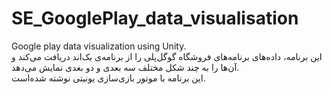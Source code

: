 # SE_GooglePlay_data_visualisation
Google play data visualization using Unity.  
این برنامه، داده‌های برنامه‌های فروشگاه گوگل‌پلی را از برنامه‌ی بک‌اند دریافت می‌کند و آن‌ها را به چند شکل مختلف سه بعدی و دو بعدی نمایش می‌دهد.  
این برنامه با موتور بازی‌سازی یونیتی نوشته شده‌است.
